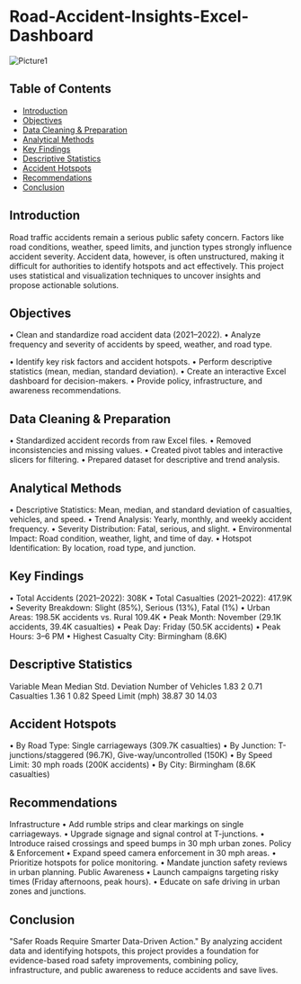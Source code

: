 # Road-Accident-Insights-Excel-Dashboard

![Picture1](https://github.com/user-attachments/assets/1673d395-0500-432d-9bee-a61cdef4cee3)



## Table of Contents
- 	[Introduction](#Introduction)
- 	[Objectives](#Objectives)
- 	[Data Cleaning & Preparation](#Data-Cleaning-&-Preparation)
- 	[Analytical Methods](#Analytical-Methods)
- 	[Key Findings](#Key-Findings)
- 	[Descriptive Statistics](#Descriptive-Statistics)
- 	[Accident Hotspots](#Accident-Hotspots)
- 	[Recommendations](#Recommendations)
- 	[Conclusion](#Conclusion)
  
## Introduction
Road traffic accidents remain a serious public safety concern. Factors like road conditions, weather, speed limits, and junction types strongly influence accident severity. Accident data, however, is often unstructured, making it difficult for authorities to identify hotspots and act effectively.
This project uses statistical and visualization techniques to uncover insights and propose actionable solutions.
## Objectives
•	Clean and standardize road accident data (2021–2022).
•	Analyze frequency and severity of accidents by speed, weather, and road type.

•	Identify key risk factors and accident hotspots.
•	Perform descriptive statistics (mean, median, standard deviation).
•	Create an interactive Excel dashboard for decision-makers.
•	Provide policy, infrastructure, and awareness recommendations.
## Data Cleaning & Preparation
•	Standardized accident records from raw Excel files.
•	Removed inconsistencies and missing values.
•	Created pivot tables and interactive slicers for filtering.
•	Prepared dataset for descriptive and trend analysis.
## Analytical Methods
•	Descriptive Statistics: Mean, median, and standard deviation of casualties, vehicles, and speed.
•	Trend Analysis: Yearly, monthly, and weekly accident frequency.
•	Severity Distribution: Fatal, serious, and slight.
•	Environmental Impact: Road condition, weather, light, and time of day.
•	Hotspot Identification: By location, road type, and junction.
## Key Findings
•	Total Accidents (2021–2022): 308K
•	Total Casualties (2021–2022): 417.9K
•	Severity Breakdown: Slight (85%), Serious (13%), Fatal (1%)
•	Urban Areas: 198.5K accidents vs. Rural 109.4K
•	Peak Month: November (29.1K accidents, 39.4K casualties)
•	Peak Day: Friday (50.5K accidents)
•	Peak Hours: 3–6 PM
•	Highest Casualty City: Birmingham (8.6K)
## Descriptive Statistics
Variable	Mean	Median	Std. Deviation
Number of Vehicles	1.83	2	0.71
Casualties	1.36	1	0.82
Speed Limit (mph)	38.87	30	14.03
## Accident Hotspots
•	By Road Type: Single carriageways (309.7K casualties)
•	By Junction: T-junctions/staggered (96.7K), Give-way/uncontrolled (150K)
•	By Speed Limit: 30 mph roads (200K accidents)
•	By City: Birmingham (8.6K casualties)
## Recommendations
Infrastructure
•	Add rumble strips and clear markings on single carriageways.
•	Upgrade signage and signal control at T-junctions.
•	Introduce raised crossings and speed bumps in 30 mph urban zones.
Policy & Enforcement
•	Expand speed camera enforcement in 30 mph areas.
•	Prioritize hotspots for police monitoring.
•	Mandate junction safety reviews in urban planning.
Public Awareness
•	Launch campaigns targeting risky times (Friday afternoons, peak hours).
•	Educate on safe driving in urban zones and junctions.
## Conclusion
"Safer Roads Require Smarter Data-Driven Action."
By analyzing accident data and identifying hotspots, this project provides a foundation for evidence-based road safety improvements, combining policy, infrastructure, and public awareness to reduce accidents and save lives.
